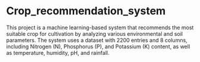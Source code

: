 # Crop_recommendation_system
This project is a machine learning-based system that recommends the most suitable crop for cultivation by analyzing various environmental and soil parameters. The system uses a dataset with 2200 entries and 8 columns, including Nitrogen (N), Phosphorus (P), and Potassium (K) content, as well as temperature, humidity, pH, and rainfall.
